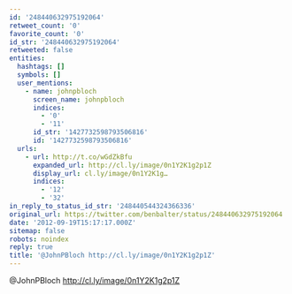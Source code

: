 ```yaml
---
id: '248440632975192064'
retweet_count: '0'
favorite_count: '0'
id_str: '248440632975192064'
retweeted: false
entities:
  hashtags: []
  symbols: []
  user_mentions:
    - name: johnpbloch
      screen_name: johnpbloch
      indices:
        - '0'
        - '11'
      id_str: '1427732598793506816'
      id: '1427732598793506816'
  urls:
    - url: http://t.co/wGdZkBfu
      expanded_url: http://cl.ly/image/0n1Y2K1g2p1Z
      display_url: cl.ly/image/0n1Y2K1g…
      indices:
        - '12'
        - '32'
in_reply_to_status_id_str: '248440544324366336'
original_url: https://twitter.com/benbalter/status/248440632975192064
date: '2012-09-19T15:17:17.000Z'
sitemap: false
robots: noindex
reply: true
title: '@JohnPBloch http://cl.ly/image/0n1Y2K1g2p1Z'
---
```


@JohnPBloch http://cl.ly/image/0n1Y2K1g2p1Z